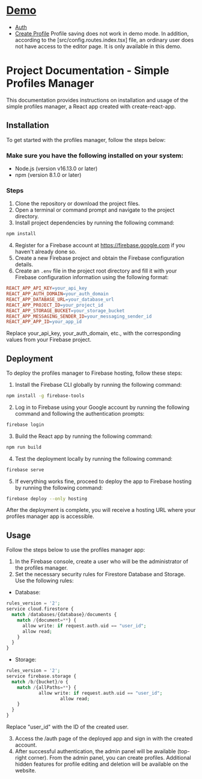 # [Demo](https://dead-tr.github.io/questionnaires/)
- [Auth](https://dead-tr.github.io/questionnaires/#/auth)
- [Create Profile](https://dead-tr.github.io/questionnaires/#/create)
Profile saving does not work in demo mode. In addition, according to the [src/config.routes.index.tsx] file, an ordinary user does not have access to the editor page. It is only available in this demo.

# Project Documentation - Simple Profiles Manager
This documentation provides instructions on installation and usage of the simple profiles manager, a React app created with create-react-app.

## Installation
To get started with the profiles manager, follow the steps below:

### Make sure you have the following installed on your system:
 - Node.js (version v16.13.0 or later)
 - npm (version 8.1.0 or later)

### Steps
1. Clone the repository or download the project files.
2. Open a terminal or command prompt and navigate to the project directory.
3. Install project dependencies by running the following command:
```bash
npm install
```

4. Register for a Firebase account at https://firebase.google.com if you haven't already done so.
5. Create a new Firebase project and obtain the Firebase configuration details.
6. Create an `.env` file in the project root directory and fill it with your Firebase configuration information using the following format:
```makefile
REACT_APP_API_KEY=your_api_key
REACT_APP_AUTH_DOMAIN=your_auth_domain
REACT_APP_DATABASE_URL=your_database_url
REACT_APP_PROJECT_ID=your_project_id
REACT_APP_STORAGE_BUCKET=your_storage_bucket
REACT_APP_MESSAGING_SENDER_ID=your_messaging_sender_id
REACT_APP_APP_ID=your_app_id
```
Replace your_api_key, your_auth_domain, etc., with the corresponding values from your Firebase project.

## Deployment
To deploy the profiles manager to Firebase hosting, follow these steps:

1. Install the Firebase CLI globally by running the following command:
```bash
npm install -g firebase-tools
```
2. Log in to Firebase using your Google account by running the following command and following the authentication prompts:
```bash
firebase login
```
3. Build the React app by running the following command:
```bash
npm run build
```
4. Test the deployment locally by running the following command:
```bash
firebase serve
```
5. If everything works fine, proceed to deploy the app to Firebase hosting by running the following command:
```bash
firebase deploy --only hosting
```
After the deployment is complete, you will receive a hosting URL where your profiles manager app is accessible.

## Usage
Follow the steps below to use the profiles manager app:
1. In the Firebase console, create a user who will be the administrator of the profiles manager.
2. Set the necessary security rules for Firestore Database and Storage. Use the following rules:
- Database:
```php
rules_version = '2';
service cloud.firestore {
  match /databases/{database}/documents {
    match /{document=**} {
      allow write: if request.auth.uid == "user_id";
      allow read;
    }
  }
}
```
- Storage:
```php
rules_version = '2';
service firebase.storage {
  match /b/{bucket}/o {
    match /{allPaths=**} {
      		allow write: if request.auth.uid == "user_id";
					allow read;
    }
  }
}
```
Replace "user_id" with the ID of the created user.

3. Access the /auth page of the deployed app and sign in with the created account.
4. After successful authentication, the admin panel will be available (top-right corner). From the admin panel, you can create profiles. Additional hidden features for profile editing and deletion will be available on the website.
